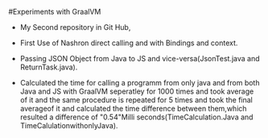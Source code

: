 #Experiments with GraalVM

* My Second repository in Git Hub,

* First Use of Nashron direct calling and with Bindings and context.

* Passing JSON Object from Java to JS and vice-versa(JsonTest.java and ReturnTask.java).

* Calculated the time for calling a programm from only java and from both Java and JS with GraalVM seperatley for 1000 times and took average of it and the same procedure is repeated for 5 times and took the final averageof it and calculated the time difference between them,which resulted a difference of "0.54"Milli seconds(TimeCalculation.Java and TimeCalulationwithonlyJava).

